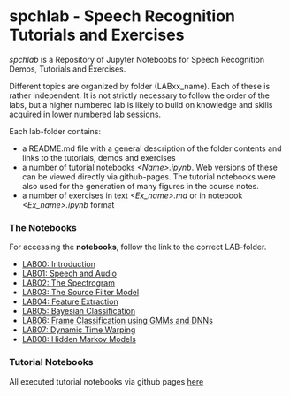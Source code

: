 # spchlab - Speech Recognition Tutorials and Exercises

*spchlab* is a Repository of Jupyter Noteboobs for Speech Recognition Demos, Tutorials and Exercises. 

Different topics are organized by folder (LABxx_name). Each of these is rather independent.  It is not strictly necessary to follow the order of the labs, but a higher numbered lab is likely to build on knowledge and skills acquired in lower numbered lab sessions.   

Each lab-folder contains:
- a README.md file with a general description of the folder contents and links to the tutorials, demos and exercises  
- a number of tutorial notebooks *\<Name>.ipynb*.  Web versions of these
 can be viewed directly via github-pages.  The tutorial notebooks were also used for the generation of many figures in the course notes.
- a number of exercises in text *\<Ex_name>.md* or in notebook *\<Ex_name>.ipynb* format


### The Notebooks
For accessing the **notebooks**, follow the link to the correct LAB-folder.   

- [LAB00: Introduction](./lab00_introduction/)
- [LAB01: Speech and Audio](lab01_speech_audio/)
- [LAB02: The Spectrogram](lab02_spectrogram/)
- [LAB03: The Source Filter Model](lab03_source_filter/)
- [LAB04: Feature Extraction](lab04_feature_extraction/)
- [LAB05: Bayesian Classification](lab05_bayes/)
- [LAB06: Frame Classification using GMMs and DNNs](lab06_classification/)
- [LAB07: Dynamic Time Warping](lab07_dtw/)
- [LAB08: Hidden Markov Models](lab08_hmm/)


### Tutorial Notebooks

All executed tutorial notebooks via github pages [here](https://compi1234.github.io/spchlab/Tutorials)


